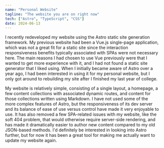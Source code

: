 ```yaml
---
name: "Personal Website"
tagline: "The website you are on right now"
tech: ["Astro", "TypeScript", "CSS"]
date: 2024-06-13
---
```


I recently redeveloped my website using the Astro static site generation framework. My previous website had been a Vue.js single-page application, which was not a great fit for a static site since the interaction responsiveness benefits typically associated with SPAs were not necessary here. The main reasons I had chosen to use Vue previously were that I wanted to get more experience with it, and I had not found a static site generator that I liked using. When I initially became aware of Astro over a year ago, I had been interested in using it for my personal website, but I only got around to rebuilding my site after I finished my last year of college.

My website is relatively simple, consisting of a single layout, a homepage, a few content collections with associated dynamic routes, and content for those collections written using Markdown. I have not used some of the more complex features of Astro, but the responsiveness of its dev server and its balance of ease of use versus control have made it very enjoyable to use. It has also removed a few SPA-related issues with my website, like the soft 404 problem, that would otherwise require server-side rendering, and has made it dramatically easier to author new content compared to my old JSON-based methods. I'd definitely be interested in looking into Astro further, but for now it has been a great tool for making me actually want to update my website again.
